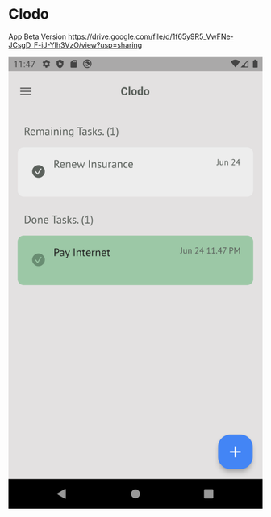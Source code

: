 # Clodo

App Beta Version
https://drive.google.com/file/d/1f65y9R5_VwFNe-JCsgD_F-iJ-Ylh3VzO/view?usp=sharing
 

![image](https://github.com/TrekCodes/Clodo/blob/main/Screenshot_1656094634.png)
